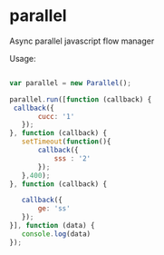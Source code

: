 parallel
========

Async parallel javascript flow manager

Usage:

 ```javascript

var parallel = new Parallel();

parallel.run([function (callback) {
  callback({
		cucc: '1'
	});
}, function (callback) {
	setTimeout(function(){
		callback({
			sss : '2'
		});
	},400);
}, function (callback) {

	callback({
		ge: 'ss'
	});
}], function (data) {
	console.log(data)
});

 ```
